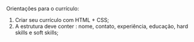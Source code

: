 Orientações para o currículo:
    <ol>
        <li>Criar seu currículo com HTML + CSS;</li>
        <li>A estrutura deve conter : nome, contato, experiência, educação, hard skills e soft skills;</li>
    </ol>